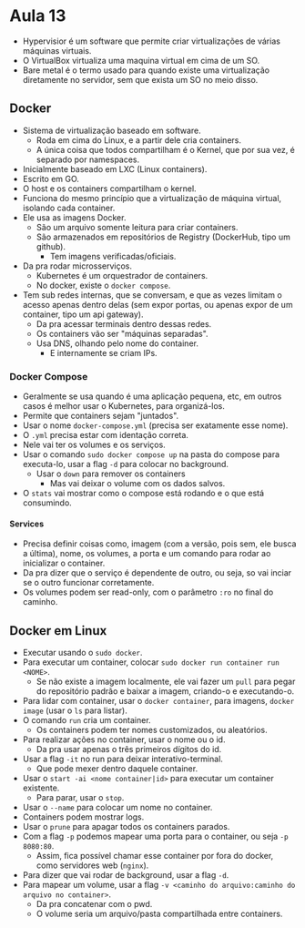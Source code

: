 # Aula 13

* Hypervisior é um software que permite criar virtualizações de várias máquinas virtuais.
* O VirtualBox virtualiza uma maquina virtual em cima de um SO.
* Bare metal é o termo usado para quando existe uma virtualização diretamente no servidor, sem que exista um SO no meio disso.

## Docker
* Sistema de virtualização baseado em software.
  * Roda em cima do Linux, e a partir dele cria containers.
  * A única coisa que todos compartilham é o Kernel, que por sua vez, é separado por namespaces.
* Inicialmente baseado em LXC (Linux containers).
* Escrito em GO.
* O host e os containers compartilham o kernel.
* Funciona do mesmo princípio que a virtualização de máquina virtual, isolando cada container.
* Ele usa as imagens Docker.
  * São um arquivo somente leitura para criar containers.
  * São armazenados em repositórios de Registry (DockerHub, tipo um github).
    * Tem imagens verificadas/oficiais.
* Da pra rodar microsserviços.
  * Kubernetes é um orquestrador de containers.
  * No docker, existe o `docker compose`.
* Tem sub redes internas, que se conversam, e que as vezes limitam o acesso apenas dentro delas (sem expor portas, ou apenas expor de um container, tipo um api gateway).
  * Da pra acessar terminais dentro dessas redes.
  * Os containers vão ser "máquinas separadas".
  * Usa DNS, olhando pelo nome do container.
    * E internamente se criam IPs.

### Docker Compose
* Geralmente se usa quando é uma aplicação pequena, etc, em outros casos é melhor usar o Kubernetes, para organizá-los.
* Permite que containers sejam "juntados".
* Usar o nome `docker-compose.yml` (precisa ser exatamente esse nome).
* O `.yml` precisa estar com identação correta.
* Nele vai ter os volumes e os serviços.
* Usar o comando `sudo docker compose up` na pasta do compose para executa-lo, usar a flag `-d` para colocar no background. 
  * Usar o `down` para remover os containers
    * Mas vai deixar o volume com os dados salvos.
* O `stats` vai mostrar como o compose está rodando e o que está consumindo.

#### Services
* Precisa definir coisas como, imagem (com a versão, pois sem, ele busca a última), nome, os volumes, a porta e um comando para rodar ao inicializar o container.
* Da pra dizer que o serviço é dependente de outro, ou seja, so vai inciar se o outro funcionar corretamente. 
* Os volumes podem ser read-only, com o parâmetro `:ro` no final do caminho.


## Docker em Linux
* Executar usando o `sudo docker`.
* Para executar um container, colocar `sudo docker run container run <NOME>`.
  * Se não existe a imagem localmente, ele vai fazer um `pull` para pegar do repositório padrão e baixar a imagem, criando-o e executando-o.
* Para lidar com container, usar o `docker container`, para imagens, `docker image` (usar o `ls` para listar).
* O comando `run` cria um container.
  * Os containers podem ter nomes customizados, ou aleatórios.
* Para realizar ações no container, usar o nome ou o id.
  * Da pra usar apenas o três primeiros dígitos do id.
* Usar a flag `-it` no run para deixar interativo-terminal.
  * Que pode mexer dentro daquele container. 
* Usar o `start -ai <nome container|id>` para executar um container existente.
  * Para parar, usar o `stop`.
* Usar o `--name` para colocar um nome no container.
* Containers podem mostrar logs.
* Usar o `prune` para apagar todos os containers parados.
* Com a flag `-p` podemos mapear uma porta para o container, ou seja `-p 8080:80`.
  * Assim, fica possível chamar esse container por fora do docker, como servidores web (`nginx`).
* Para dizer que vai rodar de background, usar a flag `-d`.
* Para mapear um volume, usar a flag `-v <caminho do arquivo:caminho do arquivo no container>`.
  * Da pra concatenar com o pwd.
  * O volume seria um arquivo/pasta compartilhada entre containers.